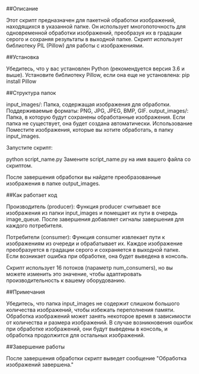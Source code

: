 ##Описание

Этот скрипт предназначен для пакетной обработки изображений, находящихся в указанной папке. Он использует многопоточность для одновременной обработки изображений, преобразуя их в градации серого и сохраняя результаты в выходной папке. Скрипт использует библиотеку PIL (Pillow) для работы с изображениями.

##Установка

Убедитесь, что у вас установлен Python (рекомендуется версия 3.6 и выше).
Установите библиотеку Pillow, если она еще не установлена:
pip install Pillow

##Структура папок

input_images/: Папка, содержащая изображения для обработки. Поддерживаемые форматы: PNG, JPG, JPEG, BMP, GIF.
output_images/: Папка, в которую будут сохранены обработанные изображения. Если папка не существует, она будет создана автоматически.
Использование
Поместите изображения, которые вы хотите обработать, в папку input_images.

Запустите скрипт:

python script_name.py
Замените script_name.py на имя вашего файла со скриптом.

После завершения обработки вы найдете преобразованные изображения в папке output_images.

##Как работает код

Производитель (producer): Функция producer считывает все изображения из папки input_images и помещает их пути в очередь image_queue. После завершения добавляет сигналы завершения для каждого потребителя.

Потребители (consumer): Функция consumer извлекает пути к изображениям из очереди и обрабатывает их. Каждое изображение преобразуется в градации серого и сохраняется в выходной папке. Если возникает ошибка при обработке, она будет выведена в консоль.

Скрипт использует 16 потоков (параметр num_consumers), но вы можете изменить это значение, чтобы адаптировать производительность к вашему оборудованию.

##Примечания

Убедитесь, что папка input_images не содержит слишком большого количества изображений, чтобы избежать переполнения памяти.
Обработка изображений может занять некоторое время в зависимости от количества и размера изображений.
В случае возникновения ошибок при обработке изображений, они будут выведены в консоль, и обработка продолжится для остальных изображений.

##Завершение работы

После завершения обработки скрипт выведет сообщение "Обработка изображений завершена."
